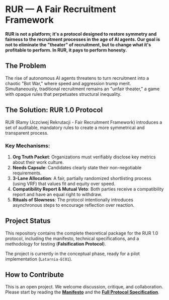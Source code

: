# RUR — A Fair Recruitment Framework

**RUR is not a platform; it's a protocol designed to restore symmetry and fairness to the recruitment processes in the age of AI agents. Our goal is not to eliminate the "theater" of recruitment, but to change what it's profitable to perform. In RUR, it pays to perform honesty.**

## The Problem

The rise of autonomous AI agents threatens to turn recruitment into a chaotic "Bot War," where speed and aggression trump merit. Simultaneously, traditional recruitment remains an "unfair theater," a game with opaque rules that perpetuates structural inequality.

## The Solution: RUR 1.0 Protocol

RUR (Ramy Uczciwej Rekrutacji - Fair Recruitment Framework) introduces a set of auditable, mandatory rules to create a more symmetrical and transparent process.

### Key Mechanisms:
1.  **Org Truth Packet**: Organizations must verifiably disclose key metrics about their work culture.
2.  **Needs Capsule**: Candidates clearly state their non-negotiable requirements.
3.  **3-Lane Allocation**: A fair, partially randomized shortlisting process (using VRF) that values fit and equity over speed.
4.  **Compatibility Report & Mutual Veto**: Both parties receive a compatibility report and have an equal right to withdraw.
5.  **Rituals of Slowness**: The protocol intentionally introduces asynchronous steps to encourage reflection over reaction.

## Project Status

This repository contains the complete theoretical package for the RUR 1.0 protocol, including the manifesto, technical specifications, and a methodology for testing (**Falsification Protocol**).

The project is currently in the conceptual phase, ready for a pilot implementation (`Latarnia-EC01`).

## How to Contribute

This is an open project. We welcome discussion, critique, and collaboration. Please start by reading the **[Manifesto](spec/en/01_manifest.md)** and the **[Full Protocol Specification](spec/en/05_spec_rur_v1.md)**.
